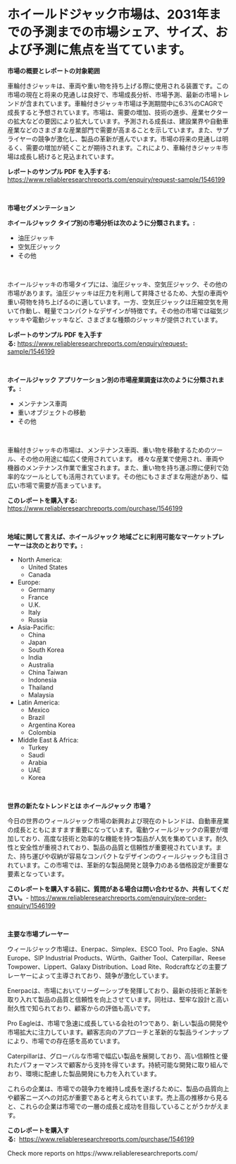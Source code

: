 <p><h1>ホイールドジャック市場は、2031年までの予測までの市場シェア、サイズ、および予測に焦点を当てています。</h1></p><p><strong>市場の概要とレポートの対象範囲</strong></p>
<p><p>車輪付きジャッキは、車両や重い物を持ち上げる際に使用される装置です。この市場の現在と将来の見通しは良好で、市場成長分析、市場予測、最新の市場トレンドが含まれています。車輪付きジャッキ市場は予測期間中に6.3%のCAGRで成長すると予想されています。市場は、需要の増加、技術の進歩、産業セクターの拡大などの要因により拡大しています。予測される成長は、建設業界や自動車産業などのさまざまな産業部門で需要が高まることを示しています。また、サプライヤーの競争が激化し、製品の革新が進んでいます。市場の将来の見通しは明るく、需要の増加が続くことが期待されます。これにより、車輪付きジャッキ市場は成長し続けると見込まれています。</p></p>
<p><strong>レポートのサンプル PDF を入手する:</strong> <a href="https://www.reliableresearchreports.com/enquiry/request-sample/1546199">https://www.reliableresearchreports.com/enquiry/request-sample/1546199</a></p>
<p>&nbsp;</p>
<p><strong>市場セグメンテーション</strong></p>
<p><strong>ホイールジャック タイプ別の市場分析は次のように分類されます。:</strong></p>
<p><ul><li>油圧ジャッキ</li><li>空気圧ジャック</li><li>その他</li></ul></p>
<p>&nbsp;</p>
<p><p>ホイールジャッキの市場タイプには、油圧ジャッキ、空気圧ジャック、その他の市場があります。油圧ジャッキは圧力を利用して昇降させるため、大型の車両や重い荷物を持ち上げるのに適しています。一方、空気圧ジャックは圧縮空気を用いて作動し、軽量でコンパクトなデザインが特徴です。その他の市場では磁気ジャッキや電動ジャッキなど、さまざまな種類のジャッキが提供されています。</p></p>
<p><strong>レポートのサンプル PDF を入手する:</strong>&nbsp;<a href="https://www.reliableresearchreports.com/enquiry/request-sample/1546199">https://www.reliableresearchreports.com/enquiry/request-sample/1546199</a></p>
<p>&nbsp;</p>
<p><strong> ホイールジャック アプリケーション別の市場産業調査は次のように分類されます。:</strong></p>
<p><ul><li>メンテナンス車両</li><li>重いオブジェクトの移動</li><li>その他</li></ul></p>
<p>&nbsp;</p>
<p><p>車輪付きジャッキの市場は、メンテナンス車両、重い物を移動するためのツール、その他の用途に幅広く使用されています。 様々な産業で使用され、車両や機器のメンテナンス作業で重宝されます。また、重い物を持ち運ぶ際に便利で効率的なツールとしても活用されています。その他にもさまざまな用途があり、幅広い市場で需要が高まっています。</p></p>
<p><strong>このレポートを購入する:</strong>&nbsp; <a href="https://www.reliableresearchreports.com/purchase/1546199">https://www.reliableresearchreports.com/purchase/1546199</a></p>
<p>&nbsp;</p>
<p><strong>地域に関して言えば、ホイールジャック 地域ごとに利用可能なマーケットプレーヤーは次のとおりです。:</strong></p>
<p><ul>
    <li>
        North America:
        <ul>
            <li>United States</li>
            <li>Canada</li>
        </ul>
    </li>
    <li>
        Europe:
        <ul>
            <li>Germany</li>
            <li>France</li>
            <li>U.K.</li>
            <li>Italy</li>
            <li>Russia</li>
        </ul>
    </li>
    <li>
        Asia-Pacific:
        <ul>
            <li>China</li>
            <li>Japan</li>
            <li>South Korea</li>
            <li>India</li>
            <li>Australia</li>
            <li>China Taiwan</li>
            <li>Indonesia</li>
            <li>Thailand</li>
            <li>Malaysia</li>
        </ul>
    </li>
    <li>
        Latin America:
        <ul>
            <li>Mexico</li>
            <li>Brazil</li>
            <li>Argentina Korea</li>
            <li>Colombia</li>
        </ul>
    </li>
    <li>
        Middle East & Africa:
        <ul>
            <li>Turkey</li>
            <li>Saudi</li>
            <li>Arabia</li>
            <li>UAE</li>
            <li>Korea</li>
        </ul>
    </li>
    </ul></p>
<p>&nbsp;</p>
<p><strong>世界の新たなトレンドとは ホイールジャック 市場？</strong></p>
<p><p>今日の世界のウィールジャック市場の新興および現在のトレンドは、自動車産業の成長とともにますます重要になっています。電動ウィールジャックの需要が増加しており、高度な技術と効率的な機能を持つ製品が人気を集めています。耐久性と安全性が重視されており、製品の品質と信頼性が重要視されています。また、持ち運びや収納が容易なコンパクトなデザインのウィールジャックも注目されています。この市場では、革新的な製品開発と競争力のある価格設定が重要な要素となっています。</p></p>
<p><strong>このレポートを購入する前に、質問がある場合は問い合わせるか、共有してください。</strong>- <a href="https://www.reliableresearchreports.com/enquiry/pre-order-enquiry/1546199">https://www.reliableresearchreports.com/enquiry/pre-order-enquiry/1546199</a></p>
<p>&nbsp;</p>
<p><strong>主要な市場プレーヤー</strong></p>
<p><p>ウィールジャック市場は、Enerpac、Simplex、ESCO Tool、Pro Eagle、SNA Europe、SIP Industrial Products、Würth、Gaither Tool、Caterpillar、Reese Towpower、Lippert、Galaxy Distribution、Load Rite、Rodcraftなどの主要プレーヤーによって主導されており、競争が激化しています。</p><p>Enerpacは、市場においてリーダーシップを発揮しており、最新の技術と革新を取り入れて製品の品質と信頼性を向上させています。同社は、堅牢な設計と高い耐久性で知られており、顧客からの評価も高いです。</p><p>Pro Eagleは、市場で急速に成長している会社の1つであり、新しい製品の開発や市場拡大に注力しています。顧客志向のアプローチと革新的な製品ラインナップにより、市場での存在感を高めています。</p><p>Caterpillarは、グローバルな市場で幅広い製品を展開しており、高い信頼性と優れたパフォーマンスで顧客から支持を得ています。持続可能な開発に取り組んでおり、環境に配慮した製品開発にも力を入れています。</p><p>これらの企業は、市場での競争力を維持し成長を遂げるために、製品の品質向上や顧客ニーズへの対応が重要であると考えられています。売上高の推移から見ると、これらの企業は市場での一層の成長と成功を目指していることがうかがえます。</p></p>
<p><strong>このレポートを購入する:</strong>&nbsp;&nbsp;<a href="https://www.reliableresearchreports.com/purchase/1546199">https://www.reliableresearchreports.com/purchase/1546199</a></p>
<p>Check more reports on https://www.reliableresearchreports.com/</p>
